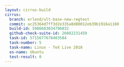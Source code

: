 ```yaml
---
layout: cirrus-build
cirrus:
  branch: erlend/ult-base-new-regtest
  commit: ac25364d7ff3d2e335a8d80012eb39b1916a1160
  build-id: 5986683034796032
  github-check-suite-id: 26082231459
  task-id: 5715677678403584
  task-number: 5
  task-name: Linux - TeX Live 2018
  os-name: Ubuntu
  test-result: 0
---
```


